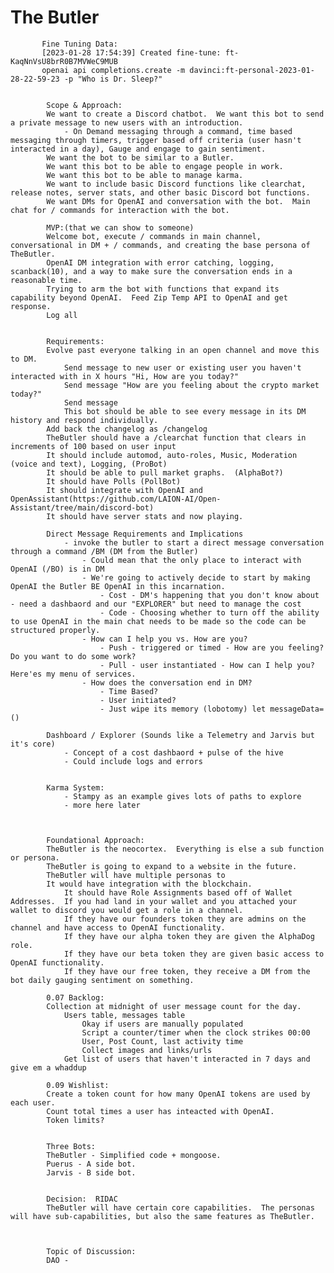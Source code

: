 # The Butler

           Fine Tuning Data: 
           [2023-01-28 17:54:39] Created fine-tune: ft-KaqNnVsU8brR0B7MVWeC9MUB
           openai api completions.create -m davinci:ft-personal-2023-01-28-22-59-23 -p "Who is Dr. Sleep?"
           

            Scope & Approach:
            We want to create a Discord chatbot.  We want this bot to send a private message to new users with an introduction.
                - On Demand messaging through a command, time based messaging through timers, trigger based off criteria (user hasn't interacted in a day), Gauge and engage to gain sentiment. 
            We want the bot to be similar to a Butler.  
            We want this bot to be able to engage people in work.
            We want this bot to be able to manage karma.
            We want to include basic Discord functions like clearchat, release notes, server stats, and other basic Discord bot functions.
            We want DMs for OpenAI and conversation with the bot.  Main chat for / commands for interaction with the bot.

            MVP:(that we can show to someone)
            Welcome bot, execute / commands in main channel, conversational in DM + / commands, and creating the base persona of TheButler. 
            OpenAI DM integration with error catching, logging, scanback(10), and a way to make sure the conversation ends in a reasonable time.
            Trying to arm the bot with functions that expand its capability beyond OpenAI.  Feed Zip Temp API to OpenAI and get response.
            Log all 


            Requirements:
            Evolve past everyone talking in an open channel and move this to DM.
                Send message to new user or existing user you haven't interacted with in X hours "Hi, How are you today?"
                Send message "How are you feeling about the crypto market today?"
                Send message  
                This bot should be able to see every message in its DM history and respond individually.
            Add back the changelog as /changelog
            TheButler should have a /clearchat function that clears in increments of 100 based on user input
            It should include automod, auto-roles, Music, Moderation (voice and text), Logging, (ProBot) 
            It should be able to pull market graphs.  (AlphaBot?)
            It should have Polls (PollBot)
            It should integrate with OpenAI and OpenAssistant(https://github.com/LAION-AI/Open-Assistant/tree/main/discord-bot)
            It should have server stats and now playing.
            
            Direct Message Requirements and Implications
                - invoke the butler to start a direct message conversation through a command /BM (DM from the Butler)
                    - Could mean that the only place to interact with OpenAI (/BO) is in DM
                    - We're going to actively decide to start by making OpenAI the Butler BE OpenAI in this incarnation.
                        - Cost - DM's happening that you don't know about - need a dashbaord and our "EXPLORER" but need to manage the cost
                        - Code - Choosing whether to turn off the ability to use OpenAI in the main chat needs to be made so the code can be structured properly.
                    - How can I help you vs. How are you?
                        - Push - triggered or timed - How are you feeling?  Do you want to do some work?
                        - Pull - user instantiated - How can I help you? Here'es my menu of services.
                    - How does the conversation end in DM?
                        - Time Based?
                        - User initiated?
                        - Just wipe its memory (lobotomy) let messageData=()

            Dashboard / Explorer (Sounds like a Telemetry and Jarvis but it's core)
                - Concept of a cost dashbaord + pulse of the hive
                - Could include logs and errors


            Karma System:
                - Stampy as an example gives lots of paths to explore 
                - more here later
            


            Foundational Approach:
            TheButler is the neocortex.  Everything is else a sub function or persona.
            TheButler is going to expand to a website in the future.
            TheButler will have multiple personas to 
            It would have integration with the blockchain.
                It should have Role Assignments based off of Wallet Addresses.  If you had land in your wallet and you attached your wallet to discord you would get a role in a channel.
                If they have our founders token they are admins on the channel and have access to OpenAI functionality.
                If they have our alpha token they are given the AlphaDog role.
                If they have our beta token they are given basic access to OpenAI functionality.
                If they have our free token, they receive a DM from the bot daily gauging sentiment on something.
                
            0.07 Backlog:
            Collection at midnight of user message count for the day.
                Users table, messages table
                    Okay if users are manually populated
                    Script a counter/timer when the clock strikes 00:00
                    User, Post Count, last activity time
                    Collect images and links/urls
                Get list of users that haven't interacted in 7 days and give em a whaddup
           
            0.09 Wishlist:
            Create a token count for how many OpenAI tokens are used by each user.
            Count total times a user has inteacted with OpenAI.
            Token limits?


            Three Bots:
            TheButler - Simplified code + mongoose.
            Puerus - A side bot.
            Jarvis - B side bot.

            
            Decision:  RIDAC
            TheButler will have certain core capabilities.  The personas will have sub-capabilities, but also the same features as TheButler.
            
            
            
            Topic of Discussion:
            DAO - 


            
        

